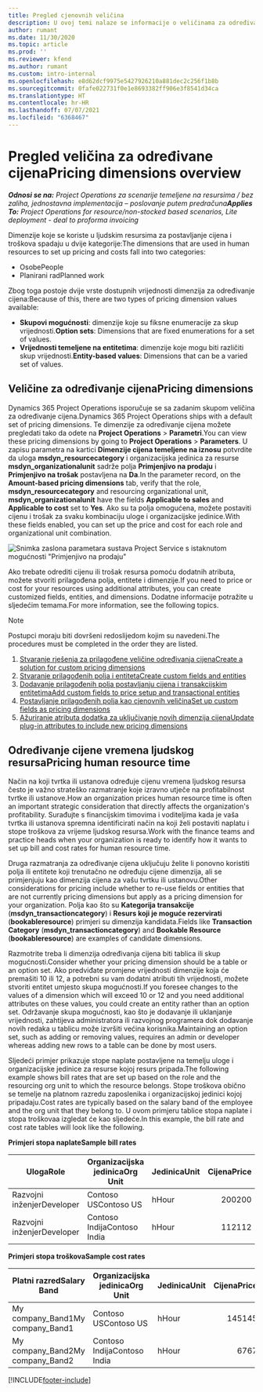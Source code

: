 ```yaml
---
title: Pregled cjenovnih veličina
description: U ovoj temi nalaze se informacije o veličinama za određivanje cijena u aplikaciji Dynamics 365 Project Operations.
author: rumant
ms.date: 11/30/2020
ms.topic: article
ms.prod: ''
ms.reviewer: kfend
ms.author: rumant
ms.custom: intro-internal
ms.openlocfilehash: e8d62dcf9975e5427926210a881dec2c256f1b8b
ms.sourcegitcommit: 0fafe022731f0e1e8693382ff906e3f8541d34ca
ms.translationtype: HT
ms.contentlocale: hr-HR
ms.lasthandoff: 07/07/2021
ms.locfileid: "6368467"
---
```

# <a name="pricing-dimensions-overview"></a><span data-ttu-id="5d455-103">Pregled veličina za određivane cijena</span><span class="sxs-lookup"><span data-stu-id="5d455-103">Pricing dimensions overview</span></span>

<span data-ttu-id="5d455-104">_**Odnosi se na:** Project Operations za scenarije temeljene na resursima / bez zaliha, jednostavna implementacija – poslovanje putem predračuna_</span><span class="sxs-lookup"><span data-stu-id="5d455-104">_**Applies To:** Project Operations for resource/non-stocked based scenarios, Lite deployment - deal to proforma invoicing_</span></span>

<span data-ttu-id="5d455-105">Dimenzije koje se koriste u ljudskim resursima za postavljanje cijena i troškova spadaju u dvije kategorije:</span><span class="sxs-lookup"><span data-stu-id="5d455-105">The dimensions that are used in human resources to set up pricing and costs fall into two categories:</span></span>

- <span data-ttu-id="5d455-106">Osobe</span><span class="sxs-lookup"><span data-stu-id="5d455-106">People</span></span>
- <span data-ttu-id="5d455-107">Planirani rad</span><span class="sxs-lookup"><span data-stu-id="5d455-107">Planned work</span></span>

<span data-ttu-id="5d455-108">Zbog toga postoje dvije vrste dostupnih vrijednosti dimenzija za određivanje cijena:</span><span class="sxs-lookup"><span data-stu-id="5d455-108">Because of this, there are two types of pricing dimension values available:</span></span>

- <span data-ttu-id="5d455-109">**Skupovi mogućnosti**: dimenzije koje su fiksne enumeracije za skup vrijednosti.</span><span class="sxs-lookup"><span data-stu-id="5d455-109">**Option sets**: Dimensions that are fixed enumerations for a set of values.</span></span>
- <span data-ttu-id="5d455-110">**Vrijednosti temeljene na entitetima**: dimenzije koje mogu biti različiti skup vrijednosti.</span><span class="sxs-lookup"><span data-stu-id="5d455-110">**Entity-based values**: Dimensions that can be a varied set of values.</span></span>

## <a name="pricing-dimensions"></a><span data-ttu-id="5d455-111">Veličine za određivanje cijena</span><span class="sxs-lookup"><span data-stu-id="5d455-111">Pricing dimensions</span></span>

<span data-ttu-id="5d455-112">Dynamics 365 Project Operations isporučuje se sa zadanim skupom veličina za određivanje cijena.</span><span class="sxs-lookup"><span data-stu-id="5d455-112">Dynamics 365 Project Operations ships with a default set of pricing dimensions.</span></span> <span data-ttu-id="5d455-113">Te dimenzije za određivanje cijena možete pregledati tako da odete na **Project Operations** > **Parametri**.</span><span class="sxs-lookup"><span data-stu-id="5d455-113">You can view these pricing dimensions by going to **Project Operations** > **Parameters**.</span></span> <span data-ttu-id="5d455-114">U zapisu parametra na kartici **Dimenzije cijena temeljene na iznosu** potvrdite da uloga **msdyn_resourcecategory** i organizacijska jedinica za resurse **msdyn_organizationalunit** sadrže polja **Primjenjivo na prodaju** i **Primjenjivo na trošak** postavljena na **Da**.</span><span class="sxs-lookup"><span data-stu-id="5d455-114">In the parameter record, on the **Amount-based pricing dimensions** tab, verify that the role, **msdyn_resourcecategory** and resourcing organizational unit, **msdyn_organizationalunit** have the fields **Applicable to sales** and **Applicable to cost** set to **Yes**.</span></span> <span data-ttu-id="5d455-115">Ako su ta polja omogućena, možete postaviti cijenu i trošak za svaku kombinaciju uloge i organizacijske jedinice.</span><span class="sxs-lookup"><span data-stu-id="5d455-115">With these fields enabled, you can set up the price and cost for each role and organizational unit combination.</span></span>

![Snimka zaslona parametara sustava Project Service s istaknutom mogućnosti "Primjenjivo na prodaju"](media/PS-OOB-parameters.png)

<span data-ttu-id="5d455-117">Ako trebate odrediti cijenu ili trošak resursa pomoću dodatnih atributa, možete stvoriti prilagođena polja, entitete i dimenzije.</span><span class="sxs-lookup"><span data-stu-id="5d455-117">If you need to price or cost for your resources using additional attributes, you can create customized fields, entities, and dimensions.</span></span> <span data-ttu-id="5d455-118">Dodatne informacije potražite u sljedećim temama.</span><span class="sxs-lookup"><span data-stu-id="5d455-118">For more information, see the following topics.</span></span> 
  
  > [!NOTE]
  > <span data-ttu-id="5d455-119">Postupci moraju biti dovršeni redoslijedom kojim su navedeni.</span><span class="sxs-lookup"><span data-stu-id="5d455-119">The procedures must be completed in the order they are listed.</span></span>

1. [<span data-ttu-id="5d455-120">Stvaranje rješenja za prilagođene veličine određivanja cijena</span><span class="sxs-lookup"><span data-stu-id="5d455-120">Create a solution for custom pricing dimensions</span></span>](../sales/create-solution-custompd.md)
2. [<span data-ttu-id="5d455-121">Stvaranje prilagođenih polja i entiteta</span><span class="sxs-lookup"><span data-stu-id="5d455-121">Create custom fields and entities</span></span>](create-custom-fields-entities-pricing-dimensions.md)
3. [<span data-ttu-id="5d455-122">Dodavanje prilagođenih polja postavljanju cijena i transakcijskim entitetima</span><span class="sxs-lookup"><span data-stu-id="5d455-122">Add custom fields to price setup and transactional entities</span></span>](add-custom-fields-price-setup-transactional-entities.md)
4. [<span data-ttu-id="5d455-123">Postavljanje prilagođenih polja kao cjenovnih veličina</span><span class="sxs-lookup"><span data-stu-id="5d455-123">Set up custom fields as pricing dimensions</span></span>](set-up-custom-fields-pricing-dimensions.md)
5. [<span data-ttu-id="5d455-124">Ažuriranje atributa dodatka za uključivanje novih dimenzija cijena</span><span class="sxs-lookup"><span data-stu-id="5d455-124">Update plug-in attributes to include new pricing dimensions</span></span>](update-plugin-attributes-pd.md)


## <a name="pricing-human-resource-time"></a><span data-ttu-id="5d455-125">Određivanje cijene vremena ljudskog resursa</span><span class="sxs-lookup"><span data-stu-id="5d455-125">Pricing human resource time</span></span>
<span data-ttu-id="5d455-126">Način na koji tvrtka ili ustanova određuje cijenu vremena ljudskog resursa često je važno strateško razmatranje koje izravno utječe na profitabilnost tvrtke ili ustanove.</span><span class="sxs-lookup"><span data-stu-id="5d455-126">How an organization prices human resource time is often an important strategic consideration that directly affects the organization's profitability.</span></span> <span data-ttu-id="5d455-127">Surađujte s financijskim timovima i voditeljima kada je vaša tvrtka ili ustanova spremna identificirati način na koji želi postaviti naplatu i stope troškova za vrijeme ljudskog resursa.</span><span class="sxs-lookup"><span data-stu-id="5d455-127">Work with the finance teams and practice heads when your organization is ready to identify how it wants to set up bill and cost rates for human resource time.</span></span>

<span data-ttu-id="5d455-128">Druga razmatranja za određivanje cijena uključuju želite li ponovno koristiti polja ili entitete koji trenutačno ne određuju cijene dimenzija, ali se primjenjuju kao dimenzija cijena za vašu tvrtku ili ustanovu.</span><span class="sxs-lookup"><span data-stu-id="5d455-128">Other considerations for pricing include whether to re-use fields or entities that are not currently pricing dimensions but apply as a pricing dimension for your organization.</span></span> <span data-ttu-id="5d455-129">Polja kao što su **Kategorija transakcije** (**msdyn_transactioncategory**) i **Resurs koji je moguće rezervirati** (**bookableresource**) primjeri su dimenzija kandidata.</span><span class="sxs-lookup"><span data-stu-id="5d455-129">Fields like **Transaction Category** (**msdyn_transactioncategory**) and **Bookable Resource** (**bookableresource**) are examples of candidate dimensions.</span></span> 

<span data-ttu-id="5d455-130">Razmotrite treba li dimenzija određivanja cijena biti tablica ili skup mogućnosti.</span><span class="sxs-lookup"><span data-stu-id="5d455-130">Consider whether your pricing dimension should be a table or an option set.</span></span> <span data-ttu-id="5d455-131">Ako predviđate promjene vrijednosti dimenzije koja će premašiti 10 ili 12, a potrebni su vam dodatni atributi tih vrijednosti, možete stvoriti entitet umjesto skupa mogućnosti.</span><span class="sxs-lookup"><span data-stu-id="5d455-131">If you foresee changes to the values of a dimension which will exceed 10 or 12 and you need additional attributes on these values, you could create an entity rather than an option set.</span></span> <span data-ttu-id="5d455-132">Održavanje skupa mogućnosti, kao što je dodavanje ili uklanjanje vrijednosti, zahtijeva administratora ili razvojnog programera dok dodavanje novih redaka u tablicu može izvršiti većina korisnika.</span><span class="sxs-lookup"><span data-stu-id="5d455-132">Maintaining an option set, such as adding or removing values, requires an admin or developer whereas adding new rows to a table can be done by most users.</span></span>

<span data-ttu-id="5d455-133">Sljedeći primjer prikazuje stope naplate postavljene na temelju uloge i organizacijske jedinice za resurse kojoj resurs pripada.</span><span class="sxs-lookup"><span data-stu-id="5d455-133">The following example shows bill rates that are set up based on the role and the resourcing org unit to which the resource belongs.</span></span> <span data-ttu-id="5d455-134">Stope troškova obično se temelje na platnom razredu zaposlenika i organizacijskoj jedinici kojoj pripadaju.</span><span class="sxs-lookup"><span data-stu-id="5d455-134">Cost rates are typically based on the salary band of the employee and the org unit that they belong to.</span></span> <span data-ttu-id="5d455-135">U ovom primjeru tablice stopa naplate i stopa troškovaa izgledat će kao sljedeće.</span><span class="sxs-lookup"><span data-stu-id="5d455-135">In this example, the bill rate and cost rate tables will look like the following.</span></span>

<span data-ttu-id="5d455-136">**Primjeri stopa naplate**</span><span class="sxs-lookup"><span data-stu-id="5d455-136">**Sample bill rates**</span></span>

| <span data-ttu-id="5d455-137">Uloga</span><span class="sxs-lookup"><span data-stu-id="5d455-137">Role</span></span>        | <span data-ttu-id="5d455-138">Organizacijska jedinica</span><span class="sxs-lookup"><span data-stu-id="5d455-138">Org Unit</span></span>    |<span data-ttu-id="5d455-139">Jedinica</span><span class="sxs-lookup"><span data-stu-id="5d455-139">Unit</span></span>      |<span data-ttu-id="5d455-140">Cijena</span><span class="sxs-lookup"><span data-stu-id="5d455-140">Price</span></span>      |<span data-ttu-id="5d455-141">Valuta</span><span class="sxs-lookup"><span data-stu-id="5d455-141">Currency</span></span>  |
| ------------|-------------|----------|----------:|----------|
| <span data-ttu-id="5d455-142">Razvojni inženjer</span><span class="sxs-lookup"><span data-stu-id="5d455-142">Developer</span></span>   | <span data-ttu-id="5d455-143">Contoso US</span><span class="sxs-lookup"><span data-stu-id="5d455-143">Contoso US</span></span>  |<span data-ttu-id="5d455-144">h</span><span class="sxs-lookup"><span data-stu-id="5d455-144">Hour</span></span> | <span data-ttu-id="5d455-145">200</span><span class="sxs-lookup"><span data-stu-id="5d455-145">200</span></span>|<span data-ttu-id="5d455-146">USD</span><span class="sxs-lookup"><span data-stu-id="5d455-146">USD</span></span>     |
| <span data-ttu-id="5d455-147">Razvojni inženjer</span><span class="sxs-lookup"><span data-stu-id="5d455-147">Developer</span></span>   | <span data-ttu-id="5d455-148">Contoso Indija</span><span class="sxs-lookup"><span data-stu-id="5d455-148">Contoso India</span></span> |<span data-ttu-id="5d455-149">h</span><span class="sxs-lookup"><span data-stu-id="5d455-149">Hour</span></span>|   <span data-ttu-id="5d455-150">112</span><span class="sxs-lookup"><span data-stu-id="5d455-150">112</span></span>|<span data-ttu-id="5d455-151">USD</span><span class="sxs-lookup"><span data-stu-id="5d455-151">USD</span></span>     |


<span data-ttu-id="5d455-152">**Primjeri stopa troškova**</span><span class="sxs-lookup"><span data-stu-id="5d455-152">**Sample cost rates**</span></span>

| <span data-ttu-id="5d455-153">Platni razred</span><span class="sxs-lookup"><span data-stu-id="5d455-153">Salary Band</span></span>     | <span data-ttu-id="5d455-154">Organizacijska jedinica</span><span class="sxs-lookup"><span data-stu-id="5d455-154">Org Unit</span></span>    |<span data-ttu-id="5d455-155">Jedinica</span><span class="sxs-lookup"><span data-stu-id="5d455-155">Unit</span></span>      |<span data-ttu-id="5d455-156">Cijena</span><span class="sxs-lookup"><span data-stu-id="5d455-156">Price</span></span>      |<span data-ttu-id="5d455-157">Valuta</span><span class="sxs-lookup"><span data-stu-id="5d455-157">Currency</span></span>  |
| ----------------|-------------|----------|----------:|----------|
| <span data-ttu-id="5d455-158">My company_Band1</span><span class="sxs-lookup"><span data-stu-id="5d455-158">My company_Band1</span></span> | <span data-ttu-id="5d455-159">Contoso US</span><span class="sxs-lookup"><span data-stu-id="5d455-159">Contoso US</span></span>  |<span data-ttu-id="5d455-160">h</span><span class="sxs-lookup"><span data-stu-id="5d455-160">Hour</span></span> | <span data-ttu-id="5d455-161">145</span><span class="sxs-lookup"><span data-stu-id="5d455-161">145</span></span>|<span data-ttu-id="5d455-162">USD</span><span class="sxs-lookup"><span data-stu-id="5d455-162">USD</span></span>     |
| <span data-ttu-id="5d455-163">My company_Band2</span><span class="sxs-lookup"><span data-stu-id="5d455-163">My company_Band2</span></span> | <span data-ttu-id="5d455-164">Contoso Indija</span><span class="sxs-lookup"><span data-stu-id="5d455-164">Contoso India</span></span> |<span data-ttu-id="5d455-165">h</span><span class="sxs-lookup"><span data-stu-id="5d455-165">Hour</span></span>|   <span data-ttu-id="5d455-166">67</span><span class="sxs-lookup"><span data-stu-id="5d455-166">67</span></span>|<span data-ttu-id="5d455-167">USD</span><span class="sxs-lookup"><span data-stu-id="5d455-167">USD</span></span>     |


[!INCLUDE[footer-include](../includes/footer-banner.md)]